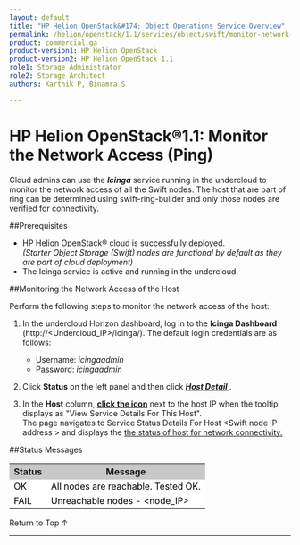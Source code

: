 ```yaml
---
layout: default
title: "HP Helion OpenStack&#174; Object Operations Service Overview"
permalink: /helion/openstack/1.1/services/object/swift/monitor-network-access-ping/
product: commercial.ga
product-version1: HP Helion OpenStack
product-version2: HP Helion OpenStack 1.1
role1: Storage Administrator
role2: Storage Architect
authors: Karthik P, Binamra S

---
```

<!--PUBLISHED-->

<script>

function PageRefresh {
onLoad="window.refresh"
}

PageRefresh();

</script>

<!--
<p style="font-size: small;"> <a href="/helion/openstack/1.1/services/object/overview/">&#9664; PREV</a> | <a href="/helion/openstack/1.1/services/overview/">&#9650; UP</a> | <a href=" /helion/openstack/1.1/services/swift/deployment/"> NEXT &#9654</a> </p>-->


# HP Helion OpenStack&#174;1.1: Monitor the Network Access (Ping)
 
Cloud admins can use the ***Icinga*** service running in the undercloud to monitor the network access of all the Swift nodes. The host that are part of ring can be determined using swift-ring-builder and only those nodes are verified for connectivity.	

##Prerequisites

* HP Helion OpenStack&#174; cloud is successfully deployed.<br>*(Starter Object Storage (Swift) nodes are functional by default as they are part of cloud deployment)*
* The Icinga service is active and running in the undercloud.

##Monitoring the Network Access of the Host

Perform the following steps to monitor the network access of the host:

1. In the undercloud Horizon dashboard, log in to the **Icinga Dashboard** (http://&lt;Undercloud_IP&gt;/icinga/). The default login credentials are as follows:
		
	* Username: *icingaadmin*
	* Password: *icingaadmin*  

2. Click **Status** on the left panel and then click <a href="javascript:window.open('/content/documentation/media/icinga_host-details.png','_blank','toolbar=no,menubar=no,resizable=yes,scrollbars=yes')"><b><i>Host Detail</i> </b><!---(opens in a new window)---></a>.


3. In the **Host** column,  <a href="javascript:window.open('/content/documentation/media/swift_icinga_view-details.png','_blank','toolbar=no,menubar=no,resizable=yes,scrollbars=yes')"><b>click the icon<!-- </b> (opens in a new window)--></b></a> next to the host IP when the tooltip displays as "View Service Details For This Host". <br> 
The page navigates to Service Status Details For Host &lt;Swift node IP address &gt; and displays the</b>  <a href="javascript:window.open('/content/documentation/media/swift_icinga-swift-ping-host.png','_blank','toolbar=no,menubar=no,resizable=yes,scrollbars=yes')">the status of  host for network connectivity.<!---(opens in a new window)---></a>
<!--
4. Click the Swift node IP address to open the <a href="javascript:window.open('/content/documentation/media/swift_icinga-swift-ping-host.png','_blank','toolbar=no,menubar=no,resizable=yes,scrollbars=yes')"><b>Service Status Details For Host &lt;Swift node IP address </b> <!---(opens in a new window)---></a><!-- to view the health status of the selected Swift node.--->

##Status Messages

<table style="text-align: left; vertical-align: top; width:650px;">
<tr style="background-color: #C8C8C8;">
	<th>Status</th>
	<th><center>Message</center></th>
   </tr>
<tr style="background-color: white; color: black;">
	<td>OK</td>
	<td>All nodes are reachable. Tested OK.
</td>
    
</tr>
<tr style="background-color: white; color: black;">
	<td>FAIL </td>
	<td>Unreachable nodes - &lt;node_IP&gt;
</td>
    </tr>
</table>


<a href="#top" style="padding:14px 0px 14px 0px; text-decoration: none;"> Return to Top &#8593; </a>

----

 


































 